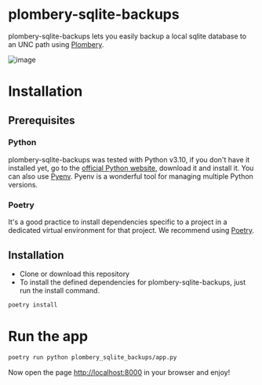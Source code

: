 # plombery-sqlite-backups

plombery-sqlite-backups lets you easily backup a local sqlite database to an UNC path using [Plombery](https://github.com/lucafaggianelli/plombery).

![image](https://github.com/user-attachments/assets/05038be4-f840-44b5-a5ae-0f11f3a548fc)

# Installation
## Prerequisites
### Python
plombery-sqlite-backups was tested with Python v3.10, if you don't have it installed yet, go to the [official Python website](https://www.python.org/downloads/), download it and install it.
You can also use [Pyenv](https://github.com/pyenv/pyenv). Pyenv is a wonderful tool for managing multiple Python versions.
### Poetry
It's a good practice to install dependencies specific to a project in a dedicated virtual environment for that project. We recommend using [Poetry](https://python-poetry.org/).

## Installation
- Clone or download this repository
- To install the defined dependencies for plombery-sqlite-backups, just run the install command.

```bash
poetry install
```

# Run the app
```bash
poetry run python plombery_sqlite_backups/app.py
```
Now open the page [http://localhost:8000](http://localhost:8000) in your browser and enjoy!
